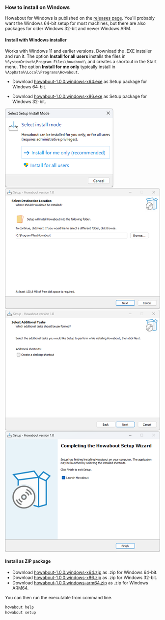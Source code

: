 ### How to install on Windows

Howabout for Windows is published on the [releases page](https://github.com/plastic-plant/howabout/releases). You'll probably want the Windows 64-bit setup for most machines, but there are also packages for older Windows 32-bit and newer Windows ARM.


#### Install with Windows installer

Works with Windows 11 and earlier versions. Download the .EXE installer and run it. The option **Install for all users** installs the files in `%SystemDrive%\Program Files\howabout\` and creates a shortcut in the Start menu. The option **Install for me only** typically install in `%AppData%\Local\Programs\Howabout`. 

- Download [howabout-1.0.0.windows-x64.exe](https://github.com/plastic-plant/howabout/releases/download/v1.0.0/howabout-1.0.0.windows-x64.exe) as Setup package for Windows 64-bit.

- Download [howabout-1.0.0.windows-x86.exe](https://github.com/plastic-plant/howabout/releases/download/v1.0.0/howabout-1.0.0.windows-x86.exe) as Setup package for Windows 32-bit.

![Setup window showing option for install mode](../images/03_install_on_windows_01.png)
![Setup window showing option for destination location](../images/03_install_on_windows_02.png)
![Setup window showing option for desktop shortcut](../images/03_install_on_windows_03.png)
![Setup window showing confirmation](../images/03_install_on_windows_04.png)


#### Install as ZIP package

- Download [howabout-1.0.0.windows-x64.zip](https://github.com/plastic-plant/howabout/releases/download/v1.0.0/howabout-1.0.0.windows-x64.zip) as .zip for Windows 64-bit.
- Download [howabout-1.0.0.windows-x86.zip](https://github.com/plastic-plant/howabout/releases/download/v1.0.0/) as .zip for Windows 32-bit.
- Download [howabout-1.0.0.windows-arm64.zip](https://github.com/plastic-plant/howabout/releases/download/v1.0.0/howabout-1.0.0.windows-arm64.zip) as .zip for Windows ARM64.

You can then run the executable from command line.

```bash
howabout help
howabout setup
```
